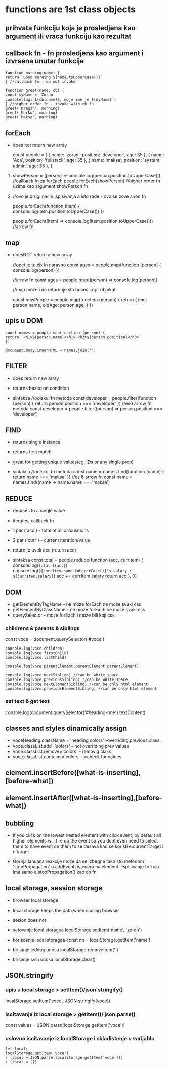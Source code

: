 # functions are 1st class objects

## prihvata funkciju koja je prosledjena kao argument ili vraca funkciju kao rezultat

## callback fn - fn prosledjena kao argument i izvrsena unutar funkcije

    function morning(name) {
    return `Good morning ${name.toUpperCase()}`
    } //callback fn - do not invoke

    function greet(name, cb) {
    const myName = 'Zoran'
    console.log(`${cb(name)}, moje ime je ${myName}`)
    } //higher order fn - invoke with cb fn
    greet('Dragan', morning)
    greet('Marko', morning)
    greet('Maksa', morning)

## forEach

- does not return new array

    const people = [
    { name: 'zoran', position: 'developer', age: 35 },
    { name: 'Aca', position: 'fullstack', age: 35 },
    { name: 'maksa', position: 'system admin', age: 35 },
    ]

1. showPerson = (person) => console.log(person.position.toUpperCase()) //callback fn za forEach
   people.forEach(showPerson) //higher order fn uzima kao argument showPerson fn

2. //ovo je drugi nacin ispisivanja a isto rade - ovo se zove anon fn

     people.forEach(function (item) {
     console.log(item.position.toUpperCase())
     })

    people.forEach((item) => console.log(item.position.toUpperCase())) //arrow fn

## map

- doesNOT return a new array

    //opet je tu cb fn naravno
    const ages = people.map(function (person) {
    console.log(person)
    })

    //arrow fn
    const ages = people.map((person) => console.log(person))

    //map moze i da returnuje sta hoces...npr objekat

    const newPeople = people.map(function (person) {
    return {
    ime: person.name,
    oldAge: person.age,
    }
    })

## upis u DOM

    const names = people.map(function (person) {
    return `<h1>${person.name}</h1> <h3>${person.position}</h3>`
    })

    document.body.innerHTML = names.join('')

## FILTER

- does return new array
- returns based on condition

- sintaksa
  //odlskul fn metoda
  const developer = people.filter(function (person) {
  return person.position === 'developer'
  })
  //es6 arrow fn metoda
  const developer = people.filter((person) => person.position === 'developer')

## FIND

- returns single instance
- returns first match
- great for getting unique values(eg. IDs or any single prop)

- sintaksa
  //odlskul fn metoda
  const name = names.find(function (name) {
  return name === 'maksa'
  })
  //es 6 arrow fn
  const name = names.find((name => name.name ==='maksa')

## REDUCE

- reduces to a single value
- iterates, callback fn
- 1 par ('acc') - total of all calculations
- 2 par ('curr') - current iteration/value
- return je uvek acc (return acc)

- sintaksa
  const total = people.reduce(function (acc, currItem) {
  console.log(`total ${acc}`)
  console.log(`${currItem.name.toUpperCase()}'s salary : ${currItem.salary}`)
  acc += currItem.salary
  return acc
  }, 0)

## DOM

- getElementByTagName - ne moze forEach ne moze svaki css
- getElementByClassName - ne moze forEach ne moze svaki css
- querySelector - moze forEach i moze bili koji css

### childrens & parents & siblings

const voce = document.querySelector('#voce')

    console.log(voce.children)
    console.log(voce.firstChild)
    console.log(voce.lastChild)

    console.log(voce.parentElement.parentElement.parentElement)

    console.log(voce.nextSibling) //can be white space
    console.log(voce.previousSibling) //can be white space
    console.log(voce.nextElementSibling) //can be only html element
    console.log(voce.previousElementSibling) //can be only html element

### set text & get text

console.log(document.querySelector('#heading-one').textContent)

## classes and styles dinamically assign

- voceHeading.className = 'heading colors' -overriding previous class
- voce.classList.add='colors' - not overriding prev values
- voce.classList.remove='colors' - removig class
- voce.classList.contains='colors' - ccheck for values

## element.insertBefore([what-is-inserting],[before-what])

## element.insertAfter([what-is-inserting],[before-what])

## bubbling

- if you click on the lowest nested element with click event, by default all higher elements will fire up the event
  so you dont even need to select them to have event on them
  to se desava kad se koristi e.currentTarget i e.target

- Gornja lancana reakcije moze da se izbegne tako sto metodom 'stopPropagation' u addEventListeneru na element i ispisivanje fn koja ima samo e.stopPropagation() kao cb fn

## local storage, session storage

- browser local storage
- local storage keeps the data when closing browser
- sesion does not
- setovanje local storagea
  localStorage.setItem('name', 'zoran')

- koriscenje local storagea
  const nn = localStorage.getItem('name')

- brisanje jednog unosa
  localStorage.removeItem('')

- brisanje svih unosa
  localStorage.clear()

## JSON.stringify

### upis u local storage > setItem()/json.stringify()

localStorage.setItem('voce', JSON.stringify(voce))

### iscitavanje iz local storage > getItem()/ json.parse()

const values = JSON.parse(localStorage.getItem('voce'))

### uslovno iscitavanje iz localStorage i skladistenje u varijablu

    let local;
    localStorage.getItem('voce')
    ? (local = JSON.parse(localStorage.getItem('voce')))
    : (local = [])
